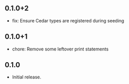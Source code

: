 ## 0.1.0+2

- fix: Ensure Cedar types are registered during seeding

## 0.1.0+1

- chore: Remove some leftover print statements

## 0.1.0

- Initial release.
